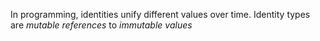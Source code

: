 In programming, identities unify different values over time.
Identity types are *mutable references* to *immutable values*